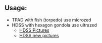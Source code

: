 ## Usage:
- TPAD with fish (torpedo) use microzed
- HDSS with hexagon gondola use ultrazed
  - [HDSS Pictures](https://www.mod.ucsd.edu/doppler-sonars/)
  - [HDSS new pictures](https://www.mod.ucsd.edu/news-blog/2019/6/14/updating-the-revelles-novel-velocity-measuring-system)